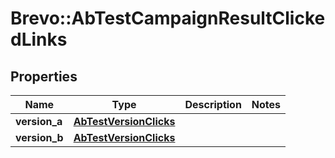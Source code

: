 # Brevo::AbTestCampaignResultClickedLinks

## Properties
Name | Type | Description | Notes
------------ | ------------- | ------------- | -------------
**version_a** | [**AbTestVersionClicks**](AbTestVersionClicks.md) |  | 
**version_b** | [**AbTestVersionClicks**](AbTestVersionClicks.md) |  | 


